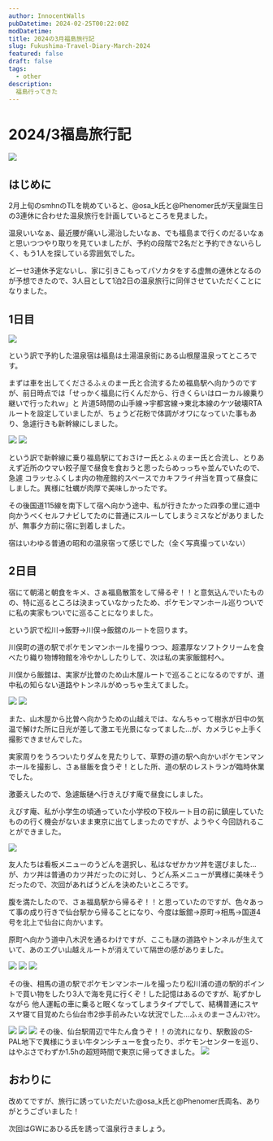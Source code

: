 ```yaml
---
author: InnocentWalls
pubDatetime: 2024-02-25T00:22:00Z
modDatetime: 
title: 2024の3月福島旅行記
slug: Fukushima-Travel-Diary-March-2024
featured: false
draft: false
tags:
  - other
description:
  福島行ってきた
---
```





# **2024/3福島旅行記**
<img src="https://image.weight100kg.dev/Photos-001%20(1)%2F20240224_115919-2.jpg">

## **はじめに**

2月上旬のsmhnのTLを眺めていると、@osa_k氏と@Phenomer氏が天皇誕生日の3連休に合わせた温泉旅行を計画しているところを見ました。

温泉いいなぁ、最近腰が痛いし湯治したいなぁ、でも福島まで行くのだるいなぁと思いつつやり取りを見ていましたが、予約の段階で2名だと予約できないらしく、もう1人を探している雰囲気でした。

どーせ3連休予定ないし、家に引きこもってパソカタをする虚無の連休となるのが予想できたので、3人目として1泊2日の温泉旅行に同伴させていただくことになりました。

## **1日目**
<img src="https://image.weight100kg.dev/Photos-001%20(1)%2F20240223_093047.jpg">

という訳で予約した温泉宿は福島は土湯温泉街にある山根屋温泉ってところです。

まずは車を出してくださるふぇのまー氏と合流するため福島駅へ向かうのですが、前日時点では「せっかく福島に行くんだから、行きくらいはローカル線乗り継いで行ったれｗ」と
片道5時間の山手線→宇都宮線→東北本線のケツ破壊RTAルートを設定していましたが、ちょうど花粉で体調がオワになっていた事もあり、急遽行きも新幹線にしました。

<img src="https://image.weight100kg.dev/Photos-001%20(1)%2F20240223_111427.jpg">
<img src="https://image.weight100kg.dev/Photos-001%20(1)%2F20240223_120030.jpg">

という訳で新幹線に乗り福島駅にておさけー氏とふぇのまー氏と合流し、とりあえず近所のウマい餃子屋で昼食を食おうと思ったらめっっちゃ並んでいたので、急遽
コラッセふくしま内の物産館的スペースでカキフライ弁当を買って昼食にしました。異様に牡蠣が肉厚で美味しかったです。

その後国道115線を南下して宿へ向かう途中、私が行きたかった四季の里に道中向かうべくセルフナビしてたのに普通にスルーしてしまうミスなどがありましたが、無事夕方前に宿に到着しました。

宿はいわゆる普通の昭和の温泉宿って感じでした（全く写真撮っていない）

## **2日目**

宿にて朝湯と朝食をキメ、さぁ福島散策をして帰るぞ！！と意気込んでいたものの、特に巡るところは決まっていなかったため、ポケモンマンホール巡りついでに私の実家もついでに巡ることになりました。

という訳で松川→飯野→川俣→飯舘のルートを回ります。

川俣町の道の駅でポケモンマンホールを撮りつつ、超濃厚なソフトクリームを食べたり織り物博物館を冷やかししたりして、次は私の実家飯舘村へ。

川俣から飯舘は、実家が比曽のため山木屋ルートで巡ることになるのですが、道中私の知らない道路やトンネルがめっちゃ生えてました。

<img src="https://image.weight100kg.dev/Photos-001%20(1)%2F20240224_115919.jpg">
<img src="https://image.weight100kg.dev/Photos-001%20(1)%2F20240224_115919-2.jpg">

また、山木屋から比曽へ向かうための山越えでは、なんちゃって樹氷が日中の気温で解けた所に日光が差して激エモ光景になってました…が、カメラじゃ上手く撮影できませんでした。

実家周りをうろついたりダムを見たりして、草野の道の駅へ向かいポケモンマンホールを撮影し、さぁ昼飯を食うぞ！とした所、道の駅のレストランが臨時休業でした。

激萎えしたので、急遽飯樋へ行きえびす庵で昼食にしました。

えびす庵、私が小学生の頃通っていた小学校の下校ルート目の前に鎮座していたものの行く機会がないまま東京に出てしまったのですが、ようやく今回訪れることができました。

<img src="https://image.weight100kg.dev/Photos-001%20(1)%2F20240224_131311.jpg">

友人たちは看板メニューのうどんを選択し、私はなぜかカツ丼を選びました…が、カツ丼は普通のカツ丼だったのに対し、うどん系メニューが異様に美味そうだったので、次回があればうどんを決めたいところです。

腹を満たしたので、さぁ福島駅から帰るぞ！！と思っていたのですが、色々あって事の成り行きで仙台駅から帰ることになり、今度は飯舘→原町→相馬→国道4号を北上で仙台に向かいます。

原町へ向かう道中八木沢を通るわけですが、ここも謎の道路やトンネルが生えていて、あのエグい山越えルートが消えていて隔世の感がありました。

<img src="https://image.weight100kg.dev/Photos-001%20(1)%2F20240224_144223.jpg">
<img src="https://image.weight100kg.dev/Photos-001%20(1)%2F20240224_150335.jpg">
<img src="https://image.weight100kg.dev/Photos-001%20(1)%2F20240224_161747.jpg">

その後、相馬の道の駅でポケモンマンホールを撮ったり松川浦の道の駅的ポイントで買い物をしたり3人で海を見に行くぞ！した記憶はあるのですが、恥ずかしながら
他人運転の車に乗ると眠くなってしまうタイプでして、結構普通にスヤスヤ寝て目覚めたら仙台市2歩手前みたいな状況でした…ふぇのまーさんｽﾝﾏｾﾝ。

<img src="https://image.weight100kg.dev/Photos-001%20(1)%2F20240224_193129.jpg">
<img src="https://image.weight100kg.dev/Photos-001%20(1)%2F20240224_190057.jpg">
<img src="https://image.weight100kg.dev/Photos-001%20(1)%2F20240224_193459.jpg">
その後、仙台駅周辺で牛たん食うぞ！！の流れになり、駅敷設のS-PAL地下で異様にうまい牛タンシチューを食ったり、ポケモンセンターを巡り、はやぶさでわずか1.5hの超短時間で東京に帰ってきました。
<img src="https://image.weight100kg.dev/Photos-001%20(1)%2F20240224_202817.jpg">

## **おわりに**

改めてですが、旅行に誘っていただいた@osa_k氏と@Phenomer氏両名、ありがとうございました！

次回はGWにあひる氏を誘って温泉行きましょう。